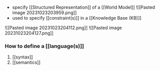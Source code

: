 - specify [[Structured Representation]] of a [[World Model]]
![[Pasted image 20231023203959.png]]
- used to specify [[constraint(s)]] in a [[Knowledge Base (KB)]]

>
![[Pasted image 20231023204112.png]]
![[Pasted image 20231023204127.png]]


### How to define a [[language(s)]]
1. [[syntax]]
2. [[semantics]]